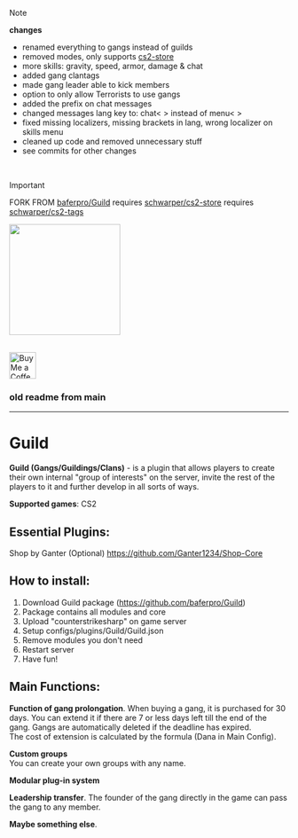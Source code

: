 > [!NOTE]
> **changes**
> * renamed everything to gangs instead of guilds
> * removed modes, only supports [cs2-store](https://github.com/schwarper/cs2-store)
> * more skills: gravity, speed, armor, damage & chat
> * added gang clantags
> * made gang leader able to kick members
> * option to only allow Terrorists to use gangs
> * added the prefix on chat messages
> * changed messages lang key to: chat< > instead of menu< >
> * fixed missing localizers, missing brackets in lang, wrong localizer on skills menu
> * cleaned up code and removed unnecessary stuff
> * see commits for other changes

<br>

> [!IMPORTANT]
> FORK FROM [baferpro/Guild](https://github.com/baferpro/Guild)
> requires [schwarper/cs2-store](https://github.com/schwarper/cs2-store)
> requires [schwarper/cs2-tags](https://github.com/schwarper/cs2-tags)

<img src="https://github.com/user-attachments/assets/53e486cc-8da4-45ab-bc6e-eb38145aba36" height="200px"> <br>

<br> <a href="https://ko-fi.com/exkludera" target="blank"><img src="https://cdn.ko-fi.com/cdn/kofi5.png" height="48px" alt="Buy Me a Coffee at ko-fi.com"></a>

### old readme from main

<hr>

# Guild
**Guild (Gangs/Guildings/Clans)** - is a plugin that allows players to create their own internal "group of interests" on the server, invite the rest of the players to it and further develop in all sorts of ways.

**Supported games**: CS2
  
  
## Essential Plugins:  
Shop by Ganter (Optional) https://github.com/Ganter1234/Shop-Core
  
  
## How to install: 
1. Download Guild package (https://github.com/baferpro/Guild)
2. Package contains all modules and core
3. Upload "counterstrikesharp" on game server
4. Setup configs/plugins/Guild/Guild.json
5. Remove modules you don't need
6. Restart server
7. Have fun!
  
  
## Main Functions:
**Function of gang prolongation**. When buying a gang, it is purchased for 30 days. You can extend it if there are 7 or less days left till the end of the gang. Gangs are automatically deleted if the deadline has expired.  
The cost of extension is calculated by the formula (Dana in Main Config).  
  
**Custom groups**  
You can create your own groups with any name.   
  
**Modular plug-in system**  
  
**Leadership transfer**. The founder of the gang directly in the game can pass the gang to any member.  
  
**Maybe something else**.  
